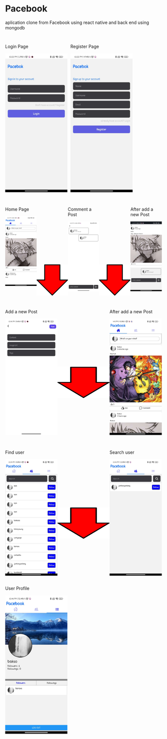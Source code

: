 # Pacebook
aplication clone from Facebook using react native and back end using mongodb

##

<div style="display: flex; flex-direction: row; gap: 10px" >
    <div>
        <p>Login Page</p>
        <img src="asset/login.jpg" width="200" />
    </div>
    <div>
        <p>Register Page</p>
        <img src="asset/register.jpg" width="200" />
    </div>
</div>

##

<div style="display: flex">
    <div>
        <p>Home Page</p>
        <img src="asset/homepage.jpg" width="200" />
    </div>
    <img style="margin-top: 200px" src="asset/arrowDown.png" width="200" height="100" />
    <div>
        <p>Comment a Post</p>
        <img src="asset/comment.jpg" width="200" />
    </div>
    <img style="margin-top: 200px" src="asset/arrowDown.png" width="200" height="100" />
        <div>
        <p>After add a new Post</p>
        <img src="asset/detailPost.jpg" width="200" />
    </div>
</div>

##

<div style="display: flex">
    <div>
        <p>Add a new Post</p>
        <img src="asset/addPost.jpg" width="200" />
    </div>
    <img style="margin-top: 200px" src="asset/arrowDown.png" width="200" height="100" />
    <div>
        <p>After add a new Post</p>
        <img src="asset/addNewPost.jpg" width="200" />
    </div>
</div>

##

<div style="display: flex">
    <div>
        <p>Find user</p>
        <img src="asset/allUser.jpg" width="200" />
    </div>
    <img style="margin-top: 200px" src="asset/arrowDown.png" width="200" height="100" />
    <div>
        <p>Search user</p>
        <img src="asset/searchUser.jpg" width="200" />
    </div>
</div>

##

<p>User Profile</p>
<img src="asset/userProfil.jpg" width="200" />

